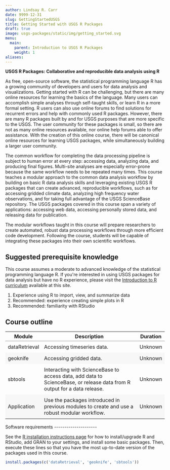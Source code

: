 ```yaml
---
author: Lindsay R. Carr
date: 9999-12-31
slug: GettingStartedUSGS
title: Getting Started with USGS R Packages
draft: true 
image: usgs-packages/static/img/getting_started.svg
menu:
  main:
    parent: Introduction to USGS R Packages
    weight: 1
aliases: 
---
```

**USGS R Packages: Collaborative and reproducible data analysis using R**

As free, open-source software, the statistical programming language R has a growing community of developers and users for data analysis and visualizations. Getting started with R can be challenging, but there are many online resources for learning the basics of the language. Many users can accomplish simple analyses through self-taught skills, or learn R in a more formal setting. R users can also use online forums to find solutions for recurrent errors and help with commonly used R packages. However, there are many R packages built by and for USGS purposes that are more specific to the USGS. The user community for these packages is small, so there are not as many online resources available, nor online help forums able to offer assistance. With the creation of this online course, there will be canonical online resources for learning USGS packages, while simultaneously building a larger user community.

The common workflow for completing the data processing pipeline is subject to human error at every step: accessing data, analyzing data, and producing final figures. Multi-site analyses are especially error-prone because the same workflow needs to be repeated many times. This course teaches a modular approach to the common data analysis workflow by building on basic R data analysis skills and leveraging existing USGS R packages that can create advanced, reproducible workflows, such as for accessing gridded climate data, analyzing high frequency water observations, and for taking full advantage of the USGS ScienceBase repository. The USGS packages covered in this course span a variety of applications: accessing web data, accessing personally stored data, and releasing data for publication.

The modular workflows taught in this course will prepare researchers to create automated, robust data processing workflows through more efficient code development. Following the course, students will be capable of integrating these packages into their own scientific workflows.

Suggested prerequisite knowledge
--------------------------------

This course assumes a moderate to advanced knowledge of the statistical programming language R. If you're interested in using USGS packages for data analysis but have no R experience, please visit the [Introduction to R curriculum](/intro-curriculum) available at this site.

1.  Experience using R to import, view, and summarize data
2.  Recommended: experience creating simple plots in R
3.  Recommended: familiarity with RStudio

Course outline
--------------

<!--html_preserve-->
<table class="gmisc_table" style="border-collapse: collapse; margin-top: 1em; margin-bottom: 1em;">
<thead>
<tr>
<th style="border-bottom: 1px solid grey; border-top: 2px solid grey; text-align: center;">
Module
</th>
<th style="border-bottom: 1px solid grey; border-top: 2px solid grey; text-align: center;">
Description
</th>
<th style="border-bottom: 1px solid grey; border-top: 2px solid grey; text-align: center;">
Duration
</th>
</tr>
</thead>
<tbody>
<tr>
<td style="padding-bottom: 0.5em; padding-right: 0.5em; padding-top: 0.5em; text-align: left;">
dataRetrieval
</td>
<td style="padding-bottom: 0.5em; padding-right: 0.5em; padding-top: 0.5em; text-align: left;">
Accessing timeseries data.
</td>
<td style="padding-bottom: 0.5em; padding-right: 0.5em; padding-top: 0.5em; text-align: left;">
Unknown
</td>
</tr>
<tr style="background-color: #f7f7f7;">
<td style="padding-bottom: 0.5em; padding-right: 0.5em; padding-top: 0.5em; background-color: #f7f7f7; text-align: left;">
geoknife
</td>
<td style="padding-bottom: 0.5em; padding-right: 0.5em; padding-top: 0.5em; background-color: #f7f7f7; text-align: left;">
Accessing gridded data.
</td>
<td style="padding-bottom: 0.5em; padding-right: 0.5em; padding-top: 0.5em; background-color: #f7f7f7; text-align: left;">
Unknown
</td>
</tr>
<tr>
<td style="padding-bottom: 0.5em; padding-right: 0.5em; padding-top: 0.5em; text-align: left;">
sbtools
</td>
<td style="padding-bottom: 0.5em; padding-right: 0.5em; padding-top: 0.5em; text-align: left;">
Interacting with ScienceBase to access data, add data to ScienceBase, or release data from R output for a data release.
</td>
<td style="padding-bottom: 0.5em; padding-right: 0.5em; padding-top: 0.5em; text-align: left;">
Unknown
</td>
</tr>
<tr style="background-color: #f7f7f7;">
<td style="padding-bottom: 0.5em; padding-right: 0.5em; padding-top: 0.5em; background-color: #f7f7f7; border-bottom: 2px solid grey; text-align: left;">
Application
</td>
<td style="padding-bottom: 0.5em; padding-right: 0.5em; padding-top: 0.5em; background-color: #f7f7f7; border-bottom: 2px solid grey; text-align: left;">
Use the packages introduced in previous modules to create and use a robust modular workflow.
</td>
<td style="padding-bottom: 0.5em; padding-right: 0.5em; padding-top: 0.5em; background-color: #f7f7f7; border-bottom: 2px solid grey; text-align: left;">
Unknown
</td>
</tr>
</tbody>
</table>
<!--/html_preserve-->
Software requirements
---------------------

See the [R installation instructions page](/installr) for how to install/upgrade R and RStudio, add GRAN to your settings, and install some basic packages. Then, execute these lines so that you have the most up-to-date version of the packages used in this course.

``` r
install.packages(c('dataRetrieval', 'geoknife', 'sbtools'))
```
